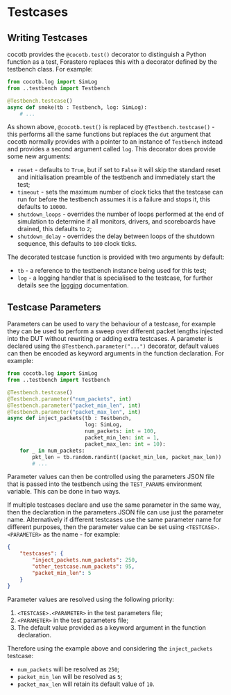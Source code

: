 # Testcases

## Writing Testcases

cocotb provides the `@cocotb.test()` decorator to distinguish a Python function
as a test, Forastero replaces this with a decorator defined by the testbench
class. For example:

```python
from cocotb.log import SimLog
from ..testbench import Testbench

@Testbench.testcase()
async def smoke(tb : Testbench, log: SimLog):
    # ...
```

As shown above, `@cocotb.test()` is replaced by `@Testbench.testcase()` - this
performs all the same functions but replaces the `dut` argument that cocotb
normally provides with a pointer to an instance of `Testbench` instead and
provides a second argument called `log`. This decorator does provide some new
arguments:

 * `reset` - defaults to `True`, but if set to `False` it will skip the standard
   reset and initialisation preamble of the testbench and immediately start the
   test;
 * `timeout` - sets the maximum number of clock ticks that the testcase can run
   for before the testbench assumes it is a failure and stops it, this defaults
   to `10000`.
 * `shutdown_loops` - overrides the number of loops performed at the end of
   simulation to determine if all monitors, drivers, and scoreboards have
   drained, this defaults to `2`;
 * `shutdown_delay` - overrides the delay between loops of the shutdown sequence,
   this defaults to `100` clock ticks.

The decorated testcase function is provided with two arguments by default:

 * `tb` - a reference to the testbench instance being used for this test;
 * `log` - a logging handler that is specialised to the testcase, for further
   details see the [logging](./logging.md) documentation.

## Testcase Parameters

Parameters can be used to vary the behaviour of a testcase, for example they can
be used to perform a sweep over different packet lengths injected into the DUT
without rewriting or adding extra testcases. A parameter is declared using the
`@Testbench.parameter("...")` decorator, default values can then be encoded as
keyword arguments in the function declaration. For example:

```python
from cocotb.log import SimLog
from ..testbench import Testbench

@Testbench.testcase()
@Testbench.parameter("num_packets", int)
@Testbench.parameter("packet_min_len", int)
@Testbench.parameter("packet_max_len", int)
async def inject_packets(tb : Testbench,
                         log: SimLog,
                         num_packets: int = 100,
                         packet_min_len: int = 1,
                         packet_max_len: int = 10):
    for _ in num_packets:
        pkt_len = tb.random.randint((packet_min_len, packet_max_len))
        # ...
```

Parameter values can then be controlled using the parameters JSON file that is
passed into the testbench using the `TEST_PARAMS` environment variable. This
can be done in two ways.

If multiple testcases declare and use the same parameter in the same way, then
the declaration in the parameters JSON file can use just the parameter name.
Alternatively if different testcases use the same parameter name for different
purposes, then the parameter value can be set using `<TESTCASE>.<PARAMETER>` as
the name - for example:

```json
{
    "testcases": {
        "inject_packets.num_packets": 250,
        "other_testcase.num_packets": 95,
        "packet_min_len": 5
    }
}
```

Parameter values are resolved using the following priority:

 1. `<TESTCASE>.<PARAMETER>` in the test parameters file;
 2. `<PARAMETER>` in the test parameters file;
 3. The default value provided as a keyword argument in the function declaration.

Therefore using the example above and considering the `inject_packets` testcase:

 * `num_packets` will be resolved as `250`;
 * `packet_min_len` will be resolved as `5`;
 * `packet_max_len` will retain its default value of `10`.
